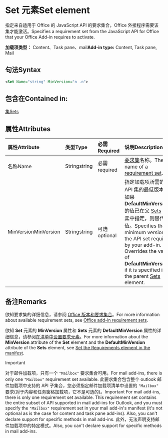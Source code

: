 # <a name="set-element"></a><span data-ttu-id="53371-101">Set 元素</span><span class="sxs-lookup"><span data-stu-id="53371-101">Set element</span></span>

<span data-ttu-id="53371-102">指定来自适用于 Office 的 JavaScript API 的要求集合，Office 外接程序需要该集才能激活。</span><span class="sxs-lookup"><span data-stu-id="53371-102">Specifies a requirement set from the JavaScript API for Office that your Office Add-in requires to activate.</span></span>

<span data-ttu-id="53371-103">**加载项类型：** Content、Task pane、mail</span><span class="sxs-lookup"><span data-stu-id="53371-103">**Add-in type:** Content, Task pane, Mail</span></span>

## <a name="syntax"></a><span data-ttu-id="53371-104">句法</span><span class="sxs-lookup"><span data-stu-id="53371-104">Syntax</span></span>

```XML
<Set Name="string" MinVersion="n .n">
```

## <a name="contained-in"></a><span data-ttu-id="53371-105">包含在</span><span class="sxs-lookup"><span data-stu-id="53371-105">Contained in:</span></span>

[<span data-ttu-id="53371-106">集</span><span class="sxs-lookup"><span data-stu-id="53371-106">Sets</span></span>](sets.md)

## <a name="attributes"></a><span data-ttu-id="53371-107">属性</span><span class="sxs-lookup"><span data-stu-id="53371-107">Attributes</span></span>

|<span data-ttu-id="53371-108">**属性**</span><span class="sxs-lookup"><span data-stu-id="53371-108">**Attribute**</span></span>|<span data-ttu-id="53371-109">**类型**</span><span class="sxs-lookup"><span data-stu-id="53371-109">**Type**</span></span>|<span data-ttu-id="53371-110">**必需**</span><span class="sxs-lookup"><span data-stu-id="53371-110">**Required**</span></span>|<span data-ttu-id="53371-111">**说明**</span><span class="sxs-lookup"><span data-stu-id="53371-111">**Description**</span></span>|
|:-----|:-----|:-----|:-----|
|<span data-ttu-id="53371-112">名称</span><span class="sxs-lookup"><span data-stu-id="53371-112">Name</span></span>|<span data-ttu-id="53371-113">String</span><span class="sxs-lookup"><span data-stu-id="53371-113">string</span></span>|<span data-ttu-id="53371-114">必需</span><span class="sxs-lookup"><span data-stu-id="53371-114">required</span></span>|<span data-ttu-id="53371-115">[要求集](https://docs.microsoft.com/office/dev/add-ins/develop/office-versions-and-requirement-sets)名称。</span><span class="sxs-lookup"><span data-stu-id="53371-115">The name of a [requirement set](https://docs.microsoft.com/office/dev/add-ins/develop/office-versions-and-requirement-sets).</span></span>|
|<span data-ttu-id="53371-116">MinVersion</span><span class="sxs-lookup"><span data-stu-id="53371-116">MinVersion</span></span>|<span data-ttu-id="53371-117">String</span><span class="sxs-lookup"><span data-stu-id="53371-117">string</span></span>|<span data-ttu-id="53371-118">可选</span><span class="sxs-lookup"><span data-stu-id="53371-118">optional</span></span>|<span data-ttu-id="53371-p101">指定加载项所需的 API 集的最低版本。如果 **DefaultMinVersion** 的值已在父 [Sets](sets.md) 元素中指定，则替代该值。</span><span class="sxs-lookup"><span data-stu-id="53371-p101">Specifies the minimum version of the API set required by your add-in. Overrides the value of  **DefaultMinVersion**, if it is specified in the parent [Sets](sets.md) element.</span></span>|

## <a name="remarks"></a><span data-ttu-id="53371-121">备注</span><span class="sxs-lookup"><span data-stu-id="53371-121">Remarks</span></span>

<span data-ttu-id="53371-122">欲知要求集的详细信息，请参阅 [Office 版本和要求集合](https://docs.microsoft.com/office/dev/add-ins/develop/office-versions-and-requirement-sets)。</span><span class="sxs-lookup"><span data-stu-id="53371-122">For more information about available requirement sets, see [Office add-in requirement sets](https://docs.microsoft.com/office/dev/add-ins/develop/office-versions-and-requirement-sets).</span></span>

<span data-ttu-id="53371-123">欲知 **Set** 元素的 **MinVersion** 属性和 **Sets** 元素的 **DefaultMinVersion** 属性的详细信息，请参阅[在清单中设置要求元素](https://docs.microsoft.com/office/dev/add-ins/develop/specify-office-hosts-and-api-requirements#set-the-requirements-element-in-the-manifest)。</span><span class="sxs-lookup"><span data-stu-id="53371-123">For more information about the  **MinVersion** attribute of the **Set** element and the **DefaultMinVersion** attribute of the **Sets** element, see [Set the Requirements element in the manifest](https://docs.microsoft.com/office/dev/add-ins/develop/specify-office-hosts-and-api-requirements#set-the-requirements-element-in-the-manifest).</span></span>

> [!IMPORTANT] 
> <span data-ttu-id="53371-124">对于邮件加载项，只有一个 `"Mailbox"` 要求集合可用。</span><span class="sxs-lookup"><span data-stu-id="53371-124">For mail add-ins, there is only one  `"Mailbox"` requirement set available.</span></span> <span data-ttu-id="53371-125">此要求集合包含整个 outlook 邮件加载项中支持的 API 子集合，您必须指定邮件加载项清单中设置的 `"Mailbox"` 要求(对于内容和任务窗格加载项，它不是可选的)。</span><span class="sxs-lookup"><span data-stu-id="53371-125">Important  For mail add-ins, there is only one   requirement set available. This requirement set contains the entire subset of API supported in mail add-ins for Outlook, and you must specify the `"Mailbox"` requirement set in your mail add-in's manifest (it's not optional as is the case for content and task pane add-ins). Also, you can't declare support for specific methods in mail add-ins.</span></span> <span data-ttu-id="53371-126">此外，无法声明支持邮件加载项中的特定模式。</span><span class="sxs-lookup"><span data-stu-id="53371-126">Also, you can't declare support for specific methods in mail add-ins.</span></span>
